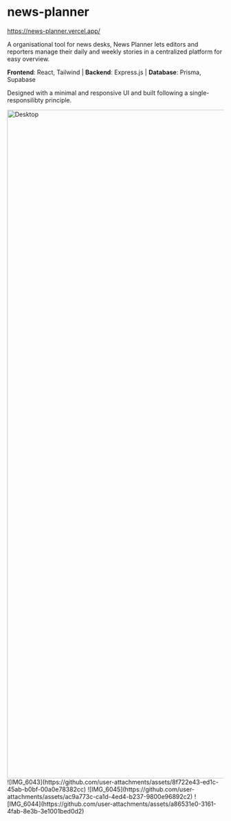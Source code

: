 # news-planner
https://news-planner.vercel.app/

A organisational tool for news desks, News Planner lets editors and reporters manage their daily and weekly stories in a centralized platform for easy overview.

**Frontend**: React, Tailwind  | **Backend**: Express.js | **Database**: Prisma, Supabase

Designed with a minimal and responsive UI and built following a single-responsilibty principle.

<img width="1557" alt="Desktop" src="https://github.com/user-attachments/assets/b3b3b9d2-9627-4644-a429-8f1d2a346ba7" />
![IMG_6043](https://github.com/user-attachments/assets/8f722e43-ed1c-45ab-b0bf-00a0e78382cc)
![IMG_6045](https://github.com/user-attachments/assets/ac9a773c-ca1d-4ed4-b237-9800e96892c2)
![IMG_6044](https://github.com/user-attachments/assets/a86531e0-3161-4fab-8e3b-3e1001bed0d2)
